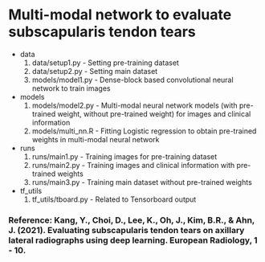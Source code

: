 # Multi-modal network to evaluate subscapularis tendon tears
- data
   1. data/setup1.py       - Setting pre-training dataset
   2. data/setup2.py       - Setting main dataset
   3. models/model1.py     - Dense-block based convolutional neural network to train images
- models
   1. models/model2.py     - Multi-modal neural network models (with pre-trained weight, without pre-trained weight) for images and clinical information
   2. models/multi_nn.R    - Fitting Logistic regression to obtain pre-trained weights in multi-modal neural network
- runs
   1. runs/main1.py        - Training images for pre-training dataset 
   2. runs/main2.py        - Training images and clinical information with pre-trained weights
   3. runs/main3.py        - Training main dataset without pre-trained weights
- tf_utils
   1. tf_utils/tboard.py   - Related to Tensorboard output

### Reference: Kang, Y., Choi, D., Lee, K., Oh, J., Kim, B.R., & Ahn, J. (2021). Evaluating subscapularis tendon tears on axillary lateral radiographs using deep learning. European Radiology, 1 - 10.
